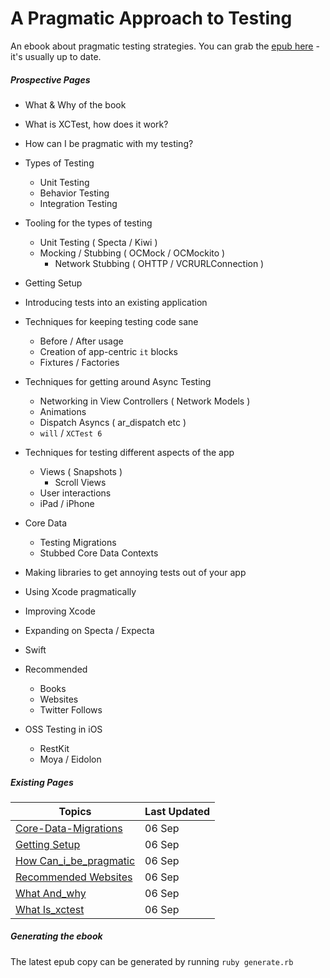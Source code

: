 A Pragmatic Approach to Testing
===============

An ebook about pragmatic testing strategies. You can grab the [epub here](https://github.com/orta/pragmatic-testing/blob/master/pragmatic_testing.epub?raw=true) - it's usually up to date.

##### Prospective Pages

* What & Why of the book
* What is XCTest, how does it work?
* How can I be pragmatic with my testing?

* Types of Testing
  * Unit Testing
  * Behavior Testing
  * Integration Testing

* Tooling for the types of testing
  * Unit Testing ( Specta / Kiwi )
  * Mocking / Stubbing ( OCMock / OCMockito )
    * Network Stubbing ( OHTTP / VCRURLConnection )

* Getting Setup
* Introducing tests into an existing application

* Techniques for keeping testing code sane
  * Before / After usage
  * Creation of app-centric `it` blocks
  * Fixtures / Factories

* Techniques for getting around Async Testing
  * Networking in View Controllers ( Network Models )
  * Animations
  * Dispatch Asyncs ( ar_dispatch etc )
  * `will` / `XCTest 6`

* Techniques for testing different aspects of the app
  * Views ( Snapshots )
    * Scroll Views
  * User interactions
  * iPad / iPhone

* Core Data
  * Testing Migrations
  * Stubbed Core Data Contexts

* Making libraries to get annoying tests out of your app
* Using Xcode pragmatically
* Improving Xcode
* Expanding on Specta / Expecta
* Swift
* Recommended
  * Books
  * Websites
  * Twitter Follows

* OSS Testing in iOS
  * RestKit
  * Moya / Eidolon

##### Existing Pages

| Topics | Last Updated |
| -------|--------------|
|[Core-Data-Migrations](Core-Data-Migrations.md)|06 Sep|
|[Getting Setup](getting_setup.md)|06 Sep|
|[How Can_i_be_pragmatic](how_can_I_be_pragmatic.md)|06 Sep|
|[Recommended Websites](recommended_websites.md)|06 Sep|
|[What And_why](what_and_why.md)|06 Sep|
|[What Is_xctest](what_is_xctest.md)|06 Sep|

##### Generating the ebook

The latest epub copy can be generated by running `ruby generate.rb`
